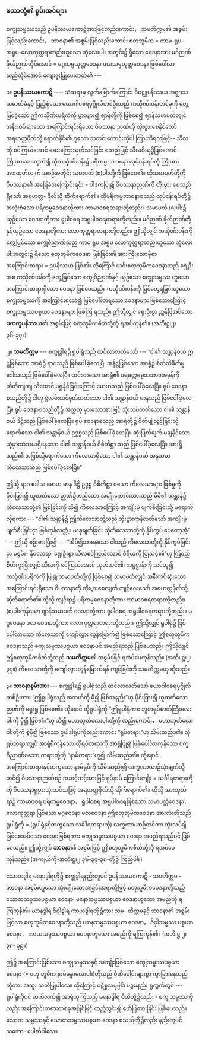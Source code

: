 ### ဖဿတို့၏ စွမ်းအင်များ

စက္ခုသမ္ဖဿသည် ဥပနိဿယကောဋိအားဖြင့်လည်းကောင်း， သမတိက္ကမ၏ အစွမ်းဖြင့်လည်းကောင်း，
ဘာ၀နာ၏ အစွမ်းဖြင့်လည်းကောင်း စတုဘူမိက = ကာမ-ရူပ-အရူပ-လောကုတ္တရာတည်းဟူသော ဘုံလေးပါး
အတွင်း၌ ရှိသော ဝေဒနာအား မဂ်ဉာဏ် ဖိုလ်ဉာဏ်တိုင်အောင် = မဂ္ဂသမ္ပယုတ္တဝေဒနာ ဖလသမ္ပယုတ္တဝေဒနာ
ဖြစ်ပေါ်လာသည်တိုင်အောင် ကျေးဇူးပြုပေးတတ်၏ ---

၁။ **ဥပနိဿယကောဋိ** ---- သံသရာမှ လွတ်မြောက်ကြောင်း ဝိဝဋ္ဋူပနိဿယ အဇ္ဈာသယဓာတ်ခံနှင့် ပြည့်စုံသော
ယောဂါ၀စရပုဂ္ဂိုလ်တစ်ဦးသည် ကသိုဏ်းဝန်းတစ်ခုကို တွေ့မြင်ခဲ့သော် ဤကသိုဏ်းပရိကံကို ပွားများ၍ ဈာန်တို့ကို
ဖြစ်စေ၍ ဈာန်သမာပတ်လျှင် အနီးကပ်ဆုံးသော အကြောင်းရင်းရှိသော ဝိပဿနာ ဉာဏ်ကို တိုးပွားစေနိုင်သော်
အရဟတ္တဖိုလ်သို့ ရောက်နိုင်၏ဟူသော သတင်းကောင်းကိုပါ ကြားသိရသဖြင့်-- သီလကို စင်ကြယ်အောင်
ဆေးကြောသုတ်သင်ခြင်း စသည်ဖြင့် သီလဝိသုဒ္ဓိဖြစ်အောင် ကြိုးစားအားထုတ်၍ ထိုကသိုဏ်းဝန်း၌ ပရိကမ္မ-
ဘာ၀နာ လုပ်ငန်းရပ်ကို ကြိုးစားအားထုတ်လျက် အစဉ်အတိုင်း သမာပတ် (၈)ပါးတို့ကို ဖြစ်စေ၏။ ထိုသမာပတ်တို့ကို
ဝိပဿနာ၏ အခြေခံအကြောင်းရင်း = ပါဒကပြု၍ ဝိပဿနာဉာဏ်ကို တိုးပွား စေသည်ရှိသော် အရဟတ္တ-
ဖိုလ်သို့ ဆိုက်ရောက်၏။ ထိုပရိကမ္မဘာ၀နာစသည့် လုပ်ငန်းရပ်တို့၌ အလုံးစုံသော ပရိကမ္မဝေဒနာတို့ကား
ကာမာ၀စရတရားတို့တည်း။ သမာပတ် (၈)ပါး၌ ယှဉ်သော ဝေဒနာတို့ကား ရူပါ၀စရ အရူပါ၀စရတရားတို့တည်း။
မဂ်ဉာဏ် ဖိုလ်ဉာဏ်တို့နှင့်ယှဉ်သော ဝေဒနာတို့ကား လောကုတ္တရာတရားတို့တည်း။ ဤသို့လျှင် ကသိုဏ်းဝန်းကို
တွေ့မြင်သော စက္ခုဝိညာဏ်သည် ကာမ ရူပ အရူပ လောကုတ္တရာတည်းဟူသော ဘုံလေးပါးအတွင်း၌ ရှိသော
စတုဘူမိကဝေဒနာ ဖြစ်ခြင်း၏ အားကြီးသောမှီရာ အကြောင်းတရား = ဥပနိဿယ ဖြစ်၏။ ထိုကြောင့်
ယင်းစတုဘူမိကဝေဒနာသည် ရှေ့ဦးအစ ကသိုဏ်းဝန်းကို တွေ့မြင်သော စက္ခုဝိညာဏ်နှင့် ယှဉ်သော စက္ခုသမ္ဖဿ
ဟူသော အကြောင်းတရားရှိသော ဝေဒနာ ဖြစ်ပေသည်။ ကသိုဏ်းဝန်းကို မြင်တွေ့ရခြင်းဟူသော စက္ခုသမ္ဖဿကို
အကြောင်းရင်းခံ၍ ဖြစ်ပေါ်လာရသော ဝေဒနာများ ဖြစ်သောကြောင့် စက္ခုသမ္ဖဿပစ္စယာ ဝေဒနာများ ဖြစ်ကြ
ရသည်။ ဤသို့လျှင် ရှေးဦးစွာ ညွှန်ပြအပ်သော **ပကတူပနိဿယ**၏ အစွမ်းဖြင့် စတုဘူမိကစိတ်တို့ကို ရအပ်ကုန်၏။
<r>(အဘိ၊ဋ္ဌ၊၂၊၃၆-၃၇။)</r>

၂။ **သမတိက္ကမ** --- စက္ခုဒွါရ၌ ရူပါရုံသည် ထင်လာလတ်သော် --- “ငါ၏ သန္တာန်ဝယ် ဣဋ္ဌဖြစ်သော
အာရုံ၌ ရာဂသည် ဖြစ်ပေါ်ခဲ့လေပြီ၊ အနိဋ္ဌဖြစ်သော အာရုံ၌ စိတ်ထိခိုက်မှု ဒေါသသည် ဖြစ်ပေါ်ခဲ့လေပြီ။
ထင်လာသော အာရုံ၏ ပရမတ္ထဓမ္မသဘာ၀အမှန်ကို တိတိကျကျ သိအောင် မရှုနိုင်ခြင်းကြောင့် မောဟသည်
ဖြစ်ပေါ်ခဲ့လေပြီ။ ရုပ် ဝေဒနာစသည်တို့၌ ငါဟု စွဲလမ်းထင်မှတ်တတ်သော ငါ၏ သန္တာန်ဝယ် မာနသည်
ဖြစ်ပေါ်ခဲ့လေပြီ။ ရုပ် ဝေဒနာစသည်တို့၌ အတ္တဟု မှားသောအားဖြင့် သုံးသပ်တတ်သော ငါ၏ သန္တာန်ဝယ်
ဒိဋ္ဌိသည် ဖြစ်ပေါ်ခဲ့လေပြီ။ ရုပ် ဝေဒနာစသည့် အာရုံတို့၌ စိတ်ပျံ့လွင့်ခြင်းသို့ ရောက်သော ငါ၏ သန္တာန်ဝယ်
ဥဒ္ဓစ္စသည် ဖြစ်ပေါ်ခဲ့လေပြီ။ ဆုံးဖြတ်ချက် မချနိုင်သော ယုံမှားသံသယရှိနေသော ငါ၏ သန္တာန်ဝယ် ဝိစိကိစ္ဆာ
သည် ဖြစ်ပေါ်ခဲ့လေပြီ။ အားရှိသည်၏ အဖြစ်သို့ရောက်သော ကိလေသာရှိသော ငါ၏ သန္တာန်ဝယ် အနုသယ
ကိလေသာသည် ဖြစ်ပေါ်ခဲ့လေပြီ၊၊”

ဤသို့ ရာဂ ဒေါသ မောဟ မာန ဒိဋ္ဌိ ဥဒ္ဓစ္စ ဝိစိကိစ္ဆာ စသော ကိလေသာများ ဖြစ်မှုကို ပိုင်းခြား၍
ယူတတ်သော ဉာဏ်၌တည်သော အမျိုးကောင်းသားသည် မိမိ၏ သန္တာန်၌ ကိလေသာတို့၏ ဖြစ်ခြင်းကို သိ၍
ကိလေသာကြောင့် အကျိုးမဲ့ ပျက်စီးခြင်းသို့ မရောက်လိုရကား --- “ငါ၏ သန္တာန်၌ ဤကိလေသာတို့သည်
တိုးပွားကုန်လတ်သော် အကျိုးမဲ့ ပျက်စီးခြင်းငှာ ဖြစ်ကုန်လတ္တံ့။ ယခုချက်ခြင်း ထိုကိလေသာတို့ကို နှိပ်ကွပ်
ပေတော့အံ့” --- ဤသို့ စဉ်းစားပြီး၍ --- “အိပ်၍သာနေသော ငါသည် ကိလေသာတို့ကို နှိပ်ကွပ်ခြင်းငှာ မစွမ်း-
နိုင်လေရာ၊ ရှေးဦးစွာ သီလစင်ကြယ်အောင် ဝီရိယကို ပြုသင့်၏”ဟု ကြံစည် စိတ်ကူးပြီးလျှင် သီလကို
စင်ကြယ်အောင် သုတ်သင်၏၊ ကမ္မဋ္ဌာန်းကို သင်ယူ၍ ကသိုဏ်းပရိကံကို ပြု၍ သမာပတ်တို့ကို ဖြစ်စေ၍
သမာပတ်လျှင် အနီးကပ်ဆုံးသော အကြောင်းရင်းရှိသော ဝိပဿနာကို တိုးပွားစေလျက် ကျင့်လေသော်
အရဟတ္တဖိုလ်သို့ ဆိုက်ရောက်၏။ ထိုသို့ ကျင့်ရာ၌ ပရိကမ္မဝေဒနာတို့ကား ကာမာ၀စရတရားတို့တည်း၊
(၈)ပါးကုန်သော ဈာန်သမာပတ် ဝေဒနာတို့ကား ရူပါ၀စရ အရူပါ၀စရတရားတို့တည်း။ မဂ္ဂဝေဒနာ ဖလ
ဝေဒနာတို့ကား လောကုတ္တရာတရားတို့တည်း။ ဤသို့လျှင် ရူပါရုံ၌ ဖြစ်ပေါ်လာသော ကိလေသာကို ကျော်လွှား
လွန်မြောက်၍ ဖြစ်သောကြောင့် ဤစတုဘူမိက ဝေဒနာသည် စက္ခုသမ္ဖဿပစ္စယာ ဝေဒနာပင် အမည်ရသည်
ဖြစ်ပေသည်။ ဤသို့လျှင် ဤစတုဘူမိကစိတ်တို့သည် **သမတိက္ကမ**၏ အစွမ်းဖြင့် ရအပ်ပေကုန်သည်။ (အဘိ၊
ဋ္ဌ၊၂၊၃၇။) ကိလေသာတို့ကို ကျော်လွှားလွန်မြောက်ရန် ကျင့်ခြင်းကို သမတိက္ကမဟု ဆိုသည်။

၃။ **ဘာ၀နာစွမ်းအား** --- စက္ခုဒွါရ၌ ရူပါရုံသည် ထင်လာလတ်သော် ယောဂါ၀စရပုဂ္ဂိုလ်တစ်ဦးကား
“ဤရူပါရုံသည် အဘယ်ကို မှီ၍ ဖြစ်သနည်း”ဟု ပိုင်းခြား၍ ယူတတ်သောဉာဏ်ကို ရှေးရှု ဖြစ်စေ၏။ ထိုနောင်
ထိုရူပါရုံကို “ဤရူပါရုံကား ဘူတရုပ်ဓာတ်ကြီးလေးပါးကို မှီ၍ ဖြစ်၏။”ဟု သိ၍ မဟာဘုတ်လေးပါးတို့ကို
လည်းကောင်း， မဟာဘုတ်လေးပါးတို့ကို စွဲမှီ၍ ဖြစ်သော ဥပါဒါရုပ်ကိုလည်းကောင်း “ရုပ်တရား”ဟု
သိမ်းဆည်း၏။ ထိုရုပ်တရားလျှင် အာရုံရှိကုန်သော ထိုရုပ်တရားကို အာရုံပြု၍ ဖြစ်ပေါ်လာကုန်သော
စက္ခုဝိညာဏ်စသော တရားတို့ကို “နာမ်တရား”ဟူ၍ သိမ်းဆည်း၏။ ထိုနောင် အကြောင်းတရားနှင့်တကွသော
နာမ်ရုပ်ကို သိမ်းဆည်း၍ လက္ခဏာယာဉ်သုံးချက်သို့တင်၍ ဝိပဿနာဉာဏ်စဉ် အဆင့်ဆင့်အားဖြင့် ရုပ်နာမ်
ကြောင်းကျိုး = သင်္ခါရတရားတို့ကို ဝိပဿနာရှုပွားသုံးသပ်သဖြင့် အရဟတ္တဖိုလ်သို့ ဆိုက်ရောက်၏။ ထိုသို့
အားထုတ်ရာ၌ ကာမာ၀စရ ပရိကမ္မဝေဒနာ， ရူပါ၀စရ အရူပါ၀စရဖြစ်သော သမာပတ္တိဝေဒနာ， လောကုတ္တရာ
ဖြစ်သော မဂ္ဂဝေဒနာ ဖလဝေဒနာ ဤစတုဘူမိကဝေဒနာ အားလုံးတို့သည် ရူပါရုံကို = (ရူပါရုံနှင့်တကွသော
သင်္ခါရတရားကို) လက္ခဏာယာဉ်တင်ကာ သုံးသပ်၍ ဖြစ်စေအပ်သော ဝေဒနာဖြစ်ရကား စက္ခုသမ္ဖဿပစ္စယာ
ဝေဒနာ အမည်ရသည်ပင် ဖြစ်ပေသည်။ ဤသို့လျှင် **ဘာ၀နာ**၏ အစွမ်းဖြင့် ဤစတုဘူမိကစိတ်တို့ကို ရအပ်ပေ
ကုန်သည်။ (အကျယ်ကို-အဘိ၊ဋ္ဌ၊၂၊၃၆-၃၇-၃၈-တို့၌ ကြည့်ပါ။)

သောတဒွါရ မနောဒွါရတို့၌ စက္ခုဒွါရနည်းတူပင် ဥပနိဿယကောဋိ - သမတိက္ကမ - ဘာ၀နာ
အစွမ်းဟူသော သုံးမျိုးသောအခြင်းအရာတို့ဖြင့် စတုဘူမိကဝေဒနာတို့သည် သောတသမ္ဖဿပစ္စယာ ဝေဒနာ၊
မနောသမ္ဖဿပစ္စယာ ဝေဒနာဟူသော အမည်ကို ရကြကုန်၏။ ဃာနဒွါရ ဇိဝှါဒွါရ ကာယဒွါရတို့၌ကား သမ-
တိက္ကမနှင့် ဘာ၀နာ၏ အစွမ်းဖြင့်သာ စတုဘူမိကဝေဒနာတို့သည် ဃာနသမ္ဖဿပစ္စယာ ဝေဒနာ， ဇိဝှါသမ္ဖဿ
ပစ္စယာ ဝေဒနာ， ကာယသမ္ဖဿပစ္စယာ ဝေဒနာဟူသော အမည်ကို ရကြကုန်၏။ (အဘိ၊ဋ္ဌ၊၂၊၃၈- ၃၉။)

ဤ၌ အကြောင်းဖြစ်သော စက္ခုသမ္ဖဿနှင့် အကျိုးဖြစ်သော စက္ခုသမ္ဖဿပစ္စယာ ဝေဒနာ (= စတု
ဘူမိက နာမ်ခန္ဓာလေးပါး)တို့သည် ဝီထိပေါင်းများစွာ ကွာခြားနေသည်ကိုကား အထူး သတိပြုပါလေ။
ထိုကြောင့် ပဋိစ္စသမုပ္ပါဒ် ပဉ္စမနည်း ရှုကွက်တွင် --- ရူပါရုံကိုပင် ဆက်လက်၍ အာရုံယူကြသည့် မနောဒွါရ
ဝီထိတို့၌လည်း - စက္ခုသမ္ဖဿကိုလည်း အကြောင်းတရားတစ်ခုအဖြစ်ဖြင့် ထည့်သွင်း၍ ဖော်ပြထားခြင်း
ဖြစ်ပေသည်။ သောတ သမ္ဖဿနှင့် သောတသမ္ဖဿပစ္စယာ ဝေဒနာ စသည်တို့၌လည်း နည်းတူပင် သဘော-
ပေါက်ပါလေ။